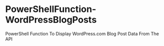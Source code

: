 # PowerShellFunction-WordPressBlogPosts
PowerShell Function To Display WordPress.com Blog Post Data From The API
